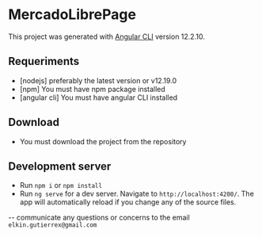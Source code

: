 # MercadoLibrePage

This project was generated with [Angular CLI](https://github.com/angular/angular-cli) version 12.2.10.

## Requeriments

- [nodejs] preferably the latest version or v12.19.0
- [npm] You must have  npm package installed
- [angular cli] You must have angular CLI installed

## Download

- You must download the project from the repository

## Development server

- Run `npm i` or `npm install`
- Run `ng serve` for a dev server. Navigate to `http://localhost:4200/`. The app will automatically reload if you change any of the source files.

-- communicate any questions or concerns to the email `elkin.gutierrex@gmail.com`


